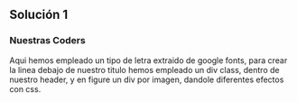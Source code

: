 ## Solución 1
### Nuestras Coders
Aqui hemos empleado un tipo de letra extraido de google fonts, para crear la linea debajo de nuestro titulo hemos empleado un div class, dentro de nuestro header, y en figure un div por imagen, dandole diferentes efectos con css.
